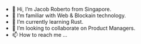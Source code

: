 - 👋 Hi, I’m Jacob Roberto from Singapore.
- 👀 I’m familiar with Web & Blockain technology.
- 🌱 I’m currently learning Rust.
- 💞️ I’m looking to collaborate on Product Managers.
- 📫 How to reach me ...

